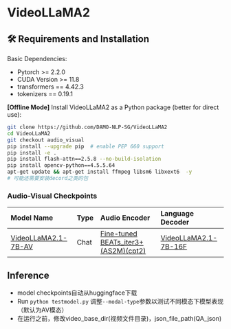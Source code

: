 # VideoLLaMA2
## 🛠️ Requirements and Installation
Basic Dependencies:

* Pytorch >= 2.2.0
* CUDA Version >= 11.8
* transformers == 4.42.3
* tokenizers == 0.19.1


**[Offline Mode]** Install VideoLLaMA2 as a Python package (better for direct use):
```bash
git clone https://github.com/DAMO-NLP-SG/VideoLLaMA2
cd VideoLLaMA2
git checkout audio_visual
pip install --upgrade pip  # enable PEP 660 support
pip install -e .
pip install flash-attn==2.5.8 --no-build-isolation
pip install opencv-python==4.5.5.64
apt-get update && apt-get install ffmpeg libsm6 libxext6  -y
# 可能还需要安装decord之类的包
```

### Audio-Visual Checkpoints
| Model Name     | Type | Audio Encoder | Language Decoder |
|:-------------------|:----------------|:----------------|:------------------|
| [VideoLLaMA2.1-7B-AV](https://huggingface.co/DAMO-NLP-SG/VideoLLaMA2.1-7B-AV)  | Chat | [Fine-tuned BEATs_iter3+(AS2M)(cpt2)](https://1drv.ms/u/s!AqeByhGUtINrgcpj8ujXH1YUtxooEg?e=E9Ncea) | [VideoLLaMA2.1-7B-16F](https://huggingface.co/DAMO-NLP-SG/VideoLLaMA2.1-7B-16F)  |



## Inference
- model checkpoints自动从huggingface下载
- Run `python testmodel.py` 调整`--modal-type`参数以测试不同模态下模型表现（默认为AV模态）
- 在运行之前，修改video_base_dir(视频文件目录)，json_file_path(QA_json)